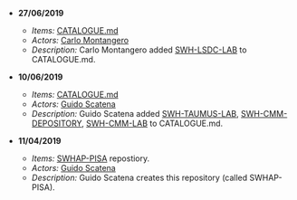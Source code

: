 
* **27/06/2019** 
  * *Items:* [CATALOGUE.md](./CATALOUGE.md)
  * *Actors:* [Carlo Montangero](./ACTORS.md#carlo_montangero) 
  * *Description:* Carlo Montangero added [SWH-LSDC-LAB](https://github.com/Unipisa/SWH-LSDC-STARITA-LAB) to CATALOGUE.md.

* **10/06/2019** 
  * *Items:* [CATALOGUE.md](./CATALOUGE.md) 
  * *Actors:* [Guido Scatena](./ACTORS.md#guido_scatena) 
  * *Description:* Guido Scatena added [SWH-TAUMUS-LAB](https://github.com/Unipisa/SWH-TAUMUS-LAB), [SWH-CMM-DEPOSITORY](https://github.com/Unipisa/SWH-CMM-DEPOSITORY), [SWH-CMM-LAB](https://github.com/Unipisa/SWH-CMM-LAB) to CATALOGUE.md.


* **11/04/2019** 
  * *Items:* [SWHAP-PISA](https://github.com/Unipisa/SWHAP-PISA) repostiory.
  * *Actors:* [Guido Scatena](./ACTORS.md#guido_scatena) 
  * *Description:* Guido Scatena creates this repository (called SWHAP-PISA).



